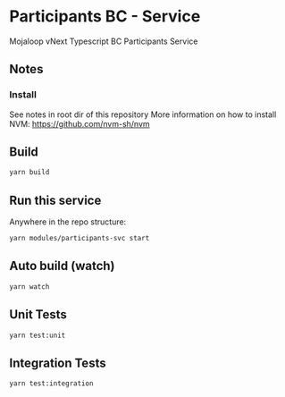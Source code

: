 # Participants BC - Service
Mojaloop vNext Typescript BC Participants Service

## Notes

### Install
See notes in root dir of this repository
More information on how to install NVM: https://github.com/nvm-sh/nvm

## Build

```bash
yarn build
```

## Run this service

Anywhere in the repo structure:
```bash
yarn modules/participants-svc start
```

## Auto build (watch)

```bash
yarn watch
```

## Unit Tests

```bash
yarn test:unit
```

## Integration Tests

```bash
yarn test:integration
```
